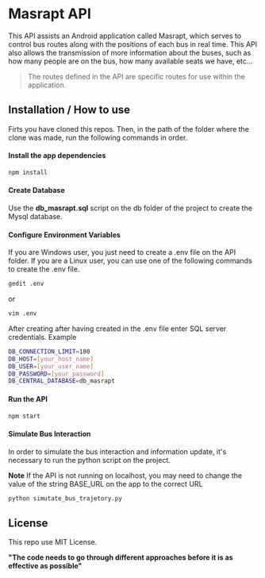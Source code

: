 # Masrapt API

This API assists an Android application called Masrapt, which serves to control bus routes along with the positions of each bus in real time. This API also allows the transmission of more information about the buses, such as how many people are on the bus, how many available seats we have, etc...

> The routes defined in the API are specific routes for use within the application.

## Installation / How to use

Firts you have cloned this repos.
Then, in the path of the folder where the clone was made, run the following commands in order.

#### Install the app dependencies
```sh
npm install
```
#### Create Database
Use the **db_masrapt.sql** script on the db folder of the project to create the Mysql database.

#### Configure Environment Variables
If you are Windows user, you just need to create a .env file on the API folder.
If you are a Linux user, you can use one of the following commands to create the .env file.
```sh
gedit .env
```
or
```sh
vim .env
```
After creating after having created in the .env file enter SQL server credentials.
Example
```sh
DB_CONNECTION_LIMIT=100
DB_HOST=[your_host_name]
DB_USER=[your_user_name]
DB_PASSWORD=[your_password]
DB_CENTRAL_DATABASE=db_masrapt
```
#### Run the API
```sh
npm start
```

#### Simulate Bus Interaction

In order to simulate the bus interaction and information update, it's necessary to run the python script on the project.

**Note** If the API is not running on localhost, you may need to change the value of the string BASE_URL on the app to the correct URL

```sh
python simutate_bus_trajetory.py
```

## License

This repo use MIT License.

**"The code needs to go through different approaches before it is as effective as possible"**
